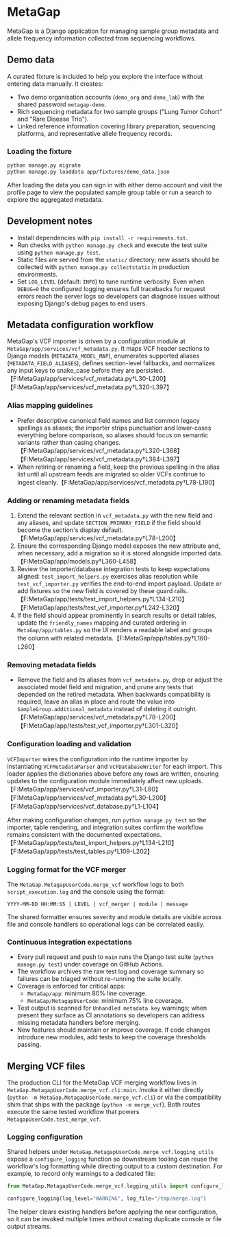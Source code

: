 # MetaGap

MetaGap is a Django application for managing sample group metadata and allele frequency information collected from sequencing workflows.

## Demo data

A curated fixture is included to help you explore the interface without entering data manually. It creates:

- Two demo organisation accounts (`demo_org` and `demo_lab`) with the shared password `metagap-demo`.
- Rich sequencing metadata for two sample groups ("Lung Tumor Cohort" and "Rare Disease Trio").
- Linked reference information covering library preparation, sequencing platforms, and representative allele frequency records.

### Loading the fixture

```bash
python manage.py migrate
python manage.py loaddata app/fixtures/demo_data.json
```

After loading the data you can sign in with either demo account and visit the profile page to view the populated sample group table or run a search to explore the aggregated metadata.

## Development notes

- Install dependencies with `pip install -r requirements.txt`.
- Run checks with `python manage.py check` and execute the test suite using `python manage.py test`.
- Static files are served from the `static/` directory; new assets should be collected with `python manage.py collectstatic` in production environments.
- Set `LOG_LEVEL` (default: `INFO`) to tune runtime verbosity.  Even when `DEBUG=0`
  the configured logging ensures full tracebacks for request errors reach the
  server logs so developers can diagnose issues without exposing Django's debug
  pages to end users.

## Metadata configuration workflow

MetaGap's VCF importer is driven by a configuration module at
`MetaGap/app/services/vcf_metadata.py`.  It maps VCF header sections to Django
models (`METADATA_MODEL_MAP`), enumerates supported aliases
(`METADATA_FIELD_ALIASES`), defines section-level fallbacks, and normalizes any
input keys to snake_case before they are persisted.【F:MetaGap/app/services/vcf_metadata.py†L30-L200】【F:MetaGap/app/services/vcf_metadata.py†L320-L397】

### Alias mapping guidelines

- Prefer descriptive canonical field names and list common legacy spellings as
  aliases; the importer strips punctuation and lower-cases everything before
  comparison, so aliases should focus on semantic variants rather than casing
  changes.【F:MetaGap/app/services/vcf_metadata.py†L320-L368】【F:MetaGap/app/services/vcf_metadata.py†L384-L397】
- When retiring or renaming a field, keep the previous spelling in the alias
  list until all upstream feeds are migrated so older VCFs continue to ingest
  cleanly.【F:MetaGap/app/services/vcf_metadata.py†L78-L190】

### Adding or renaming metadata fields

1. Extend the relevant section in `vcf_metadata.py` with the new field and any
   aliases, and update `SECTION_PRIMARY_FIELD` if the field should become the
   section's display default.【F:MetaGap/app/services/vcf_metadata.py†L78-L200】
2. Ensure the corresponding Django model exposes the new attribute and, when
   necessary, add a migration so it is stored alongside imported data.【F:MetaGap/app/models.py†L360-L458】
3. Review the importer/database integration tests to keep expectations aligned:
   `test_import_helpers.py` exercises alias resolution while
   `test_vcf_importer.py` verifies the end-to-end import payload.  Update or add
   fixtures so the new field is covered by these guard rails.【F:MetaGap/app/tests/test_import_helpers.py†L134-L210】【F:MetaGap/app/tests/test_vcf_importer.py†L242-L320】
4. If the field should appear prominently in search results or detail tables,
   update the `friendly_names` mapping and curated ordering in
   `MetaGap/app/tables.py` so the UI renders a readable label and groups the
   column with related metadata.【F:MetaGap/app/tables.py†L160-L260】

### Removing metadata fields

- Remove the field and its aliases from `vcf_metadata.py`, drop or adjust the
  associated model field and migration, and prune any tests that depended on the
  retired metadata.  When backwards compatibility is required, leave an alias in
  place and route the value into `SampleGroup.additional_metadata` instead of
  deleting it outright.【F:MetaGap/app/services/vcf_metadata.py†L78-L200】【F:MetaGap/app/tests/test_vcf_importer.py†L301-L320】

### Configuration loading and validation

`VCFImporter` wires the configuration into the runtime importer by instantiating
`VCFMetadataParser` and `VCFDatabaseWriter` for each import.  This loader applies
the dictionaries above before any rows are written, ensuring updates to the
configuration module immediately affect new uploads.【F:MetaGap/app/services/vcf_importer.py†L31-L80】【F:MetaGap/app/services/vcf_metadata.py†L30-L200】【F:MetaGap/app/services/vcf_database.py†L1-L104】

After making configuration changes, run `python manage.py test` so the importer,
table rendering, and integration suites confirm the workflow remains consistent
with the documented expectations.【F:MetaGap/app/tests/test_import_helpers.py†L134-L210】【F:MetaGap/app/tests/test_tables.py†L109-L202】

### Logging format for the VCF merger

The `MetaGap.MetagapUserCode.merge_vcf` workflow logs to both `script_execution.log`
and the console using the format:

```
YYYY-MM-DD HH:MM:SS | LEVEL | vcf_merger | module | message
```

The shared formatter ensures severity and module details are visible across file and
console handlers so operational logs can be correlated easily.

### Continuous integration expectations

- Every pull request and push to `main` runs the Django test suite (`python manage.py test`) under coverage on GitHub Actions.
- The workflow archives the raw test log and coverage summary so failures can be triaged without re-running the suite locally.
- Coverage is enforced for critical apps:
  - `MetaGap/app`: minimum 80% line coverage.
  - `MetaGap/MetagapUserCode`: minimum 75% line coverage.
- Test output is scanned for `Unhandled metadata key` warnings; when present they surface as CI annotations so developers can address missing metadata handlers before merging.
- New features should maintain or improve coverage. If code changes introduce new modules, add tests to keep the coverage thresholds passing.

## Merging VCF files

The production CLI for the MetaGap VCF merging workflow lives in
`MetaGap.MetagapUserCode.merge_vcf.cli:main`. Invoke it either directly
(`python -m MetaGap.MetagapUserCode.merge_vcf.cli`) or via the
compatibility shim that ships with the package (`python -m merge_vcf`).
Both routes execute the same tested workflow that powers
`MetagapUserCode.test_merge_vcf`.

### Logging configuration

Shared helpers under ``MetaGap.MetagapUserCode.merge_vcf.logging_utils``
expose a ``configure_logging`` function so downstream tooling can reuse the
workflow's log formatting while directing output to a custom destination.
For example, to record only warnings to a dedicated file:

```python
from MetaGap.MetagapUserCode.merge_vcf.logging_utils import configure_logging

configure_logging(log_level="WARNING", log_file="/tmp/merge.log")
```

The helper clears existing handlers before applying the new configuration, so
it can be invoked multiple times without creating duplicate console or file
output streams.
